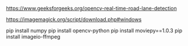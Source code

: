 https://www.geeksforgeeks.org/opencv-real-time-road-lane-detection

https://imagemagick.org/script/download.php#windows

pip install numpy
pip install opencv-python
pip install moviepy==1.0.3
pip install imageio-ffmpeg
